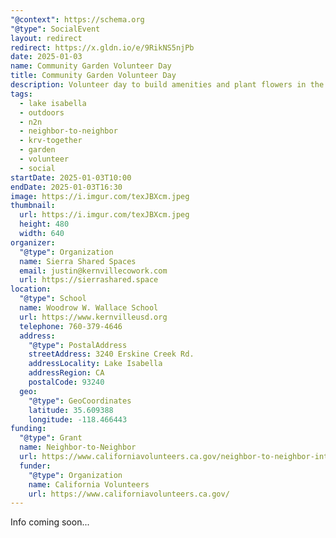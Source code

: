 ```yaml
---
"@context": https://schema.org
"@type": SocialEvent
layout: redirect
redirect: https://x.gldn.io/e/9RikNS5njPb
date: 2025-01-03
name: Community Garden Volunteer Day
title: Community Garden Volunteer Day
description: Volunteer day to build amenities and plant flowers in the Community Garden at Woodrow Wallace Elementary School
tags:
  - lake isabella
  - outdoors
  - n2n
  - neighbor-to-neighbor
  - krv-together
  - garden
  - volunteer
  - social
startDate: 2025-01-03T10:00
endDate: 2025-01-03T16:30
image: https://i.imgur.com/texJBXcm.jpeg
thumbnail:
  url: https://i.imgur.com/texJBXcm.jpeg
  height: 480
  width: 640
organizer:
  "@type": Organization
  name: Sierra Shared Spaces
  email: justin@kernvillecowork.com
  url: https://sierrashared.space
location:
  "@type": School
  name: Woodrow W. Wallace School
  url: https://www.kernvilleusd.org
  telephone: 760-379-4646
  address:
    "@type": PostalAddress
    streetAddress: 3240 Erskine Creek Rd.
    addressLocality: Lake Isabella
    addressRegion: CA
    postalCode: 93240
  geo:
    "@type": GeoCoordinates
    latitude: 35.609388
    longitude: -118.466443
funding:
  "@type": Grant
  name: Neighbor-to-Neighbor
  url: https://www.californiavolunteers.ca.gov/neighbor-to-neighbor-interest/
  funder:
    "@type": Organization
    name: California Volunteers
    url: https://www.californiavolunteers.ca.gov/
---
```

Info coming soon...
